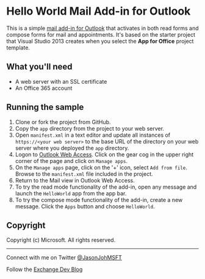 # Hello World Mail Add-in for Outlook #

This is a simple [mail add-in for Outlook](https://msdn.microsoft.com/EN-US/library/office/fp161135.aspx) that activates in both read forms and compose forms for mail and appointments. It's based on the starter project that Visual Studio 2013 creates when you select the **App for Office** project template.

## What you'll need ##

- A web server with an SSL certificate
- An Office 365 account

## Running the sample ##

1. Clone or fork the project from GitHub.
2. Copy the `app` directory from the project to your web server.
3. Open `manifest.xml` in a text editor and update all instances of `https://<your web server>` to the base URL of the directory on your web server where you deployed the `app` directory.
4. Logon to [Outlook Web Access](https://outlook.office365.com). Click on the gear cog in the upper right corner of the page and click on `Manage apps`.
5. On the `Manage apps` page, click on the '+' icon, select `Add from file`. Browse to the `manifest.xml` file included in the project.
6. Return to the Mail view in Outlook Web Access.
7. To try the read mode functionality of the add-in, open any message and launch the `HelloWorld` app from the app bar.
8. To try the compose mode functionality of the add-in, create a new message. Click the `Apps` button and choose `HelloWorld`.

## Copyright ##

Copyright (c) Microsoft. All rights reserved.

----------
Connect with me on Twitter [@JasonJohMSFT](https://twitter.com/JasonJohMSFT)

Follow the [Exchange Dev Blog](http://blogs.msdn.com/b/exchangedev/)